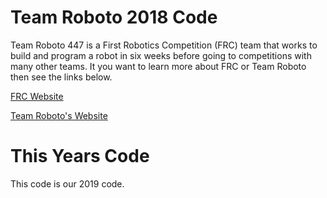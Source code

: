 # Team Roboto 2018 Code

Team Roboto 447 is a First Robotics Competition (FRC) team that works to build and program a robot in six weeks before going to competitions with many other teams. It you want to learn more about FRC or Team Roboto then see the links below.

[FRC Website](https://www.firstinspires.org/robotics/frc)

[Team Roboto's Website](http://www.teamroboto.org/)

# This Years Code

This code is our 2019 code.
